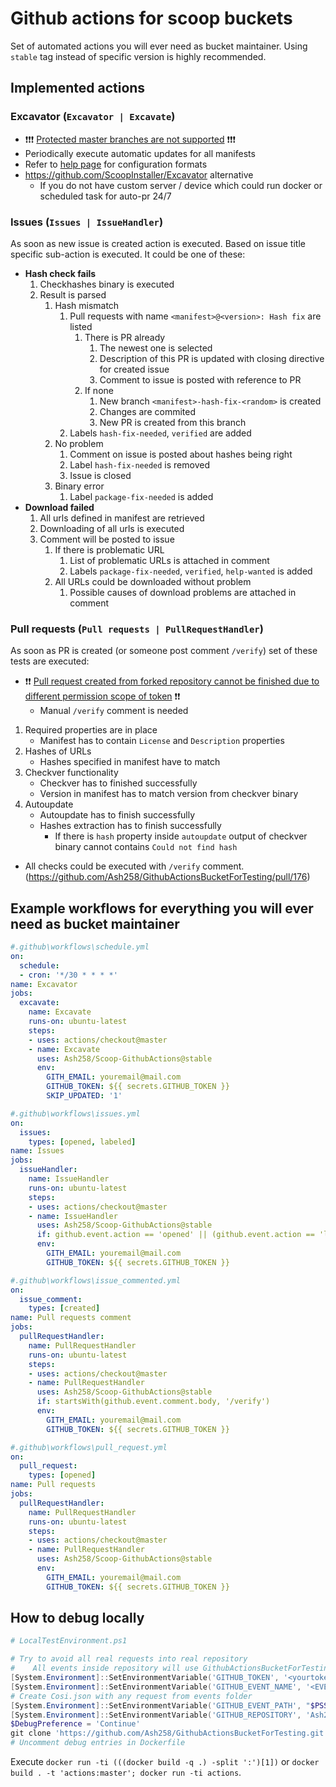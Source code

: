 # Github actions for scoop buckets

Set of automated actions you will ever need as bucket maintainer. Using `stable` tag instead of specific version is highly recommended.

## Implemented actions

### Excavator (`Excavator | Excavate`)

- ❗❗❗ [Protected master branches are not supported](https://github.community/t5/GitHub-Actions/How-to-push-to-protected-branches-in-a-GitHub-Action/m-p/30710/highlight/true#M526) ❗❗❗
- Periodically execute automatic updates for all manifests
- Refer to [help page](https://help.github.com/en/articles/events-that-trigger-workflows#scheduled-events) for configuration formats
- <https://github.com/ScoopInstaller/Excavator> alternative
    - If you do not have custom server / device which could run docker or scheduled task for auto-pr 24/7

### Issues (`Issues | IssueHandler`)

As soon as new issue is created action is executed. Based on issue title specific sub-action is executed. It could be one of these:

- **Hash check fails**
    1. Checkhashes binary is executed
    1. Result is parsed
        1. Hash mismatch
            1. Pull requests with name `<manifest>@<version>: Hash fix` are listed
                1. There is PR already
                    1. The newest one is selected
                    1. Description of this PR is updated with closing directive for created issue
                    1. Comment to issue is posted with reference to PR
                1. If none
                    1. New branch `<manifest>-hash-fix-<random>` is created
                    1. Changes are commited
                    1. New PR is created from this branch
            1. Labels `hash-fix-needed`, `verified` are added
        1. No problem
            1. Comment on issue is posted about hashes being right
            1. Label `hash-fix-needed` is removed
            1. Issue is closed
        1. Binary error
            1. Label `package-fix-needed` is added
- **Download failed**
    1. All urls defined in manifest are retrieved
    1. Downloading of all urls is executed
    1. Comment will be posted to issue
        1. If there is problematic URL
            1. List of problematic URLs is attached in comment
            1. Labels `package-fix-needed`, `verified`, `help-wanted` is added
        1. All URLs could be downloaded without problem
            1. Possible causes of download problems are attached in comment

### Pull requests (`Pull requests | PullRequestHandler`)

As soon as PR is created (or someone post comment `/verify`) set of these tests are executed:

- ❗❗ [Pull request created from forked repository cannot be finished due to different permission scope of token](https://github.com/Ash258/Scoop-GithubActions/issues/42) ❗❗
    - Manual `/verify` comment is needed

1. Required properties are in place
    - Manifest has to contain `License` and `Description` properties
1. Hashes of URLs
    - Hashes specified in manifest have to match
1. Checkver functionality
    - Checkver has to finished successfully
    - Version in manifest has to match version from checkver binary
1. Autoupdate
    - Autoupdate has to finish successfully
    - Hashes extraction has to finish successfully
        - If there is `hash` property inside `autoupdate` output of checkver binary cannot contains `Could not find hash`

- All checks could be executed with `/verify` comment. (<https://github.com/Ash258/GithubActionsBucketForTesting/pull/176>)

## Example workflows for everything you will ever need as bucket maintainer

```yml
#.github\workflows\schedule.yml
on:
  schedule:
  - cron: '*/30 * * * *'
name: Excavator
jobs:
  excavate:
    name: Excavate
    runs-on: ubuntu-latest
    steps:
    - uses: actions/checkout@master
    - name: Excavate
      uses: Ash258/Scoop-GithubActions@stable
      env:
        GITH_EMAIL: youremail@mail.com
        GITHUB_TOKEN: ${{ secrets.GITHUB_TOKEN }}
        SKIP_UPDATED: '1'

#.github\workflows\issues.yml
on:
  issues:
    types: [opened, labeled]
name: Issues
jobs:
  issueHandler:
    name: IssueHandler
    runs-on: ubuntu-latest
    steps:
    - uses: actions/checkout@master
    - name: IssueHandler
      uses: Ash258/Scoop-GithubActions@stable
      if: github.event.action == 'opened' || (github.event.action == 'labeled' && contains(github.event.issue.labels.*.name, 'verify'))
      env:
        GITH_EMAIL: youremail@mail.com
        GITHUB_TOKEN: ${{ secrets.GITHUB_TOKEN }}

#.github\workflows\issue_commented.yml
on:
  issue_comment:
    types: [created]
name: Pull requests comment
jobs:
  pullRequestHandler:
    name: PullRequestHandler
    runs-on: ubuntu-latest
    steps:
    - uses: actions/checkout@master
    - name: PullRequestHandler
      uses: Ash258/Scoop-GithubActions@stable
      if: startsWith(github.event.comment.body, '/verify')
      env:
        GITH_EMAIL: youremail@mail.com
        GITHUB_TOKEN: ${{ secrets.GITHUB_TOKEN }}

#.github\workflows\pull_request.yml
on:
  pull_request:
    types: [opened]
name: Pull requests
jobs:
  pullRequestHandler:
    name: PullRequestHandler
    runs-on: ubuntu-latest
    steps:
    - uses: actions/checkout@master
    - name: PullRequestHandler
      uses: Ash258/Scoop-GithubActions@stable
      env:
        GITH_EMAIL: youremail@mail.com
        GITHUB_TOKEN: ${{ secrets.GITHUB_TOKEN }}
```

## How to debug locally

```powershell
# LocalTestEnvironment.ps1

# Try to avoid all real requests into real repository
#    All events inside repository will use GithubActionsBucketForTesting repository for testing purpose
[System.Environment]::SetEnvironmentVariable('GITHUB_TOKEN', '<yourtoken>', 'Process')
[System.Environment]::SetEnvironmentVariable('GITHUB_EVENT_NAME', '<EVENT YOU WANT TO DEBUG>', 'Process')
# Create Cosi.json with any request from events folder
[System.Environment]::SetEnvironmentVariable('GITHUB_EVENT_PATH', "$PSScriptRoot\cosi.json", 'Process')
[System.Environment]::SetEnvironmentVariable('GITHUB_REPOSITORY', 'Ash258/GithubActionsBucketForTesting', 'Process')
$DebugPreference = 'Continue'
git clone 'https://github.com/Ash258/GithubActionsBucketForTesting.git' '/github/workspace'
# Uncomment debug entries in Dockerfile
```

Execute `docker run -ti (((docker build -q .) -split ':')[1])` or `docker build . -t 'actions:master'; docker run -ti actions`.
